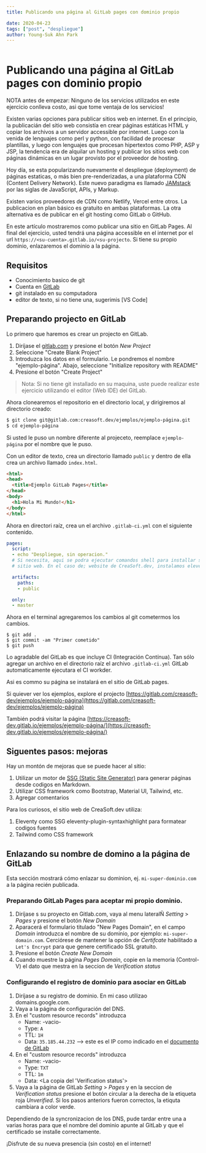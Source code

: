 ```yaml
---
title: Publicando una página al GitLab pages con dominio propio

date: 2020-04-23
tags: ["post", "despliegue"]
author: Young-Suk Ahn Park
---
```


<img href="/images/posts/gitlab-logo-white-rgb.png" />

# Publicando una página al GitLab pages con dominio propio

NOTA antes de empezar: Ninguno de los servicios utilizados en este ejercicio conlleva costo, asi 
que tome ventaja de los servicios!

Existen varias opciones para publicar sitios web en internet. En el principio, la publicacián del
sitio web consistía en crear páginas estáticas HTML y copiar los archivos a un servidor 
accessible por internet.  Luego con la venida de lenguajes como perl y python, con facilidad de 
procesar plantillas, y luego con lenguajes que procesan hipertextos como PHP, ASP y JSP, la
tendencia era de alquilar un hosting y publicar los sitios web con páginas dinámicas en un lugar 
provisto por el proveedor de hosting.

Hoy día, se esta popularizando nuevamente el despliegue (deployment) de páginas estaticas, o
más bien pre-renderizadas, a una plataforma CDN (Content Delivery Network). Este nuevo 
paradigma es llamado [JAMstack](https://jamstack.org/) por las siglas de JavaScript, APIs, 
y Markup.

Existen varios proveedores de CDN como Netlify, Vercel entre otros. La publicacion en plan básico
es gratuito en ambas plataformas. La otra alternativa es de publicar en el git hosting como
GitLab o GitHub.  

En este artículo mostraremos como publicar una sitio en GitLab Pages.
Al final del ejercicio, usted tendrá una página accessible en el internet por el url
`https://<su-cuenta>.gitlab.io/<su-projecto`.  Si tiene su propio dominio, enlazaremos el dominio 
a la página.



## Requisitos
- Conocimiento basico de git
- Cuenta en [GitLab](https://gitlab.com/)
- git instalado en su computadora
- editor de texto, si no tiene una, sugerimis [VS Code]

## Preparando projecto en GitLab
Lo primero que haremos es crear un projecto en GitLab.

1. Diríjase el [gitlab.com](gitlab.com) y presione el botón *New Project* 
2. Seleccione "Create Blank Project"
3. Introduzca los datos en el formulario. Le pondremos el nombre "ejemplo-página". Abajo, seleccione "Initialize repository with README"
4. Presione el botón "Create Project"

> Nota: Si no tiene git installado en su maquina, uste puede realizar este ejercicio utilizando 
> el editor (Web IDE) del GitLab. 

Ahora clonearemos el repositorio en el directorio local, y dirigiremos al directorio creado:
```bash
$ git clone git@gitlab.com:creasoft.dev/ejemplos/ejemplo-página.git
$ cd ejemplo-página
```
Si usted le puso un nombre diferente al projeceto, reemplace `ejemplo-página` por el nombre que le puso.

Con un editor de texto, crea un directorio llamado `public` y dentro de ella crea un archivo 
llamado `index.html`.

```html
<html>
<head>
  <title>Ejemplo GitLab Pages</title>
</head>
<body>
  <h1>Hola Mi Mundo!</h1>
</body>
</html>
```

Ahora en directori raíz, crea un el archivo `.gitlab-ci.yml` con el siguiente contenido.
```yaml
pages:
  script:
  - echo "Despliegue, sin operacion."
  # Si necesita, aqui se podra ejecutar comandos shell para installar su
  # sitio web. En el caso de; website de CreaSoft.dev, instalamos eleventy. 

  artifacts:
    paths:
    - public

  only:
  - master
```

Ahora en el terminal agregaremos los cambios al git cometermos los cambios.
```
$ git add .
$ git commit -am "Primer cometido"
$ git push
```

Lo agradable del GitLab es que incluye CI (Integración Contínua). Tan sólo agregar un archivo en 
el directorio raíz el archivo `.gitlab-ci.yml` GitLab automaticamente ejecutara el CI workder.

Asi es commo su página se instalará en el sitio de GitLab pages.

Si quiever ver los ejemplos, explore el projecto
[https://gitlab.com/creasoft-dev/ejemplos/ejemplo-página](https://gitlab.com/creasoft-dev/ejemplos/ejemplo-página)

También podrá visitar la página [https://creasoft-dev.gitlab.io/ejemplos/ejemplo-página/](https://creasoft-dev.gitlab.io/ejemplos/ejemplo-página/)

## Siguentes pasos: mejoras
Hay un montón de mejoras que se puede hacer al sitio:
1. Utilizar un motor de [SSG (Static Site Generator)](https://www.staticgen.com/) para generar páginas desde codigos en Markdown. 
2. Utilizar CSS framework como Bootstrap, Material UI, Tailwind, etc. 
3. Agregar comentarios

Para los curiosos, el sitio web de CreaSoft.dev utiliza:
1. Eleventy como SSG
     eleventy-plugin-syntaxhighlight para formatear codigos fuentes
2. Tailwind como CSS framework

## Enlazando su nombre de domino a la página de GitLab
Esta sección mostrará cómo enlazar su dominion, ej. `mi-super-dominio.com` a la página recién publicada.

### Preparando GitLab Pages para aceptar mi propio dominio.
1. Diríjase s su proyecto en Gitlab.com, vaya al menu lateralÑ *Setting* > *Pages* y presione el botón *New Domain*
2. Aparacerá el formulario titulado "New Pages Domain", en el campo *Domain* introduzca el nombre de su dominio, por ejemplo: `mi-super-domain.com`. Cerciórese de mantener la opción de *Certifcate*  habilitado a `Let's Encrypt` para que genere certificado SSL gratuito.
3. Presione el botón *Create New Domain*
4. Cuando muestre la página *Pages Domain*, copie en la memoria (Control-V) el dato que mestra en la seccion de *Verification status*

### Configurando el registro de dominio para asociar en GitLab
1. Diríjase a su registro de dominio. En mi caso utilizao domains.google.com.
2. Vaya a la página de configuración del DNS.
3. En el "custom resource records" introduzca 
    - Name: -vacio-
    - Type: `A`
    - TTL: `1H`
    - Data: `35.185.44.232` --> este es el IP como indicado en el [documento de GitLab](https://docs.gitlab.com/ee/user/project/pages/custom_domains_ssl_tls_certification/index.html#for-root-domains) 
4. En el "custom resource records" introduzca 
    - Name: -vacio-
    - Type: `TXT`
    - TTL: `1m`
    - Data: <La copia del 'Verification status'>
5. Vaya a la página de GitLab *Setting* > *Pages* y en la seccion de *Verification status* presione el botón circular a la derecha de la etiqueta roja *Unverified*. Si los pasos anteriors fueron correctos, la etiquta cambiara a color verde.

Dependiendo de la syncronizacion de los DNS, pude tardar entre una a varias horas para que el 
nombre del dominio apunte al GitLab y que el certificado se installe correctamente.

¡Disfrute de su nueva presencia (sin costo) en el internet!
